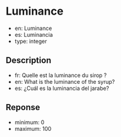# Luminance

- en: Luminance
- es: Luminancia
- type: integer

## Description

- fr: Quelle est la luminance du sirop ?
- en: What is the luminance of the syrup?
- es: ¿Cuál es la luminancia del jarabe?

## Reponse

- minimum: 0
- maximum: 100
